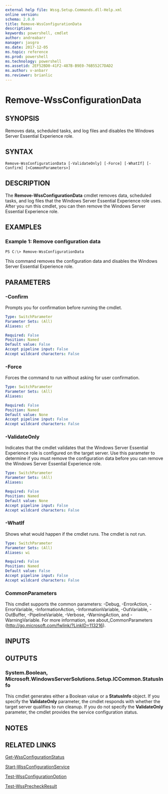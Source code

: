 ```yaml
---
external help file: Wssg.Setup.Commands.dll-Help.xml
online version: 
schema: 2.0.0
title: Remove-WssConfigurationData
description: 
keywords: powershell, cmdlet
author: andreabarr
manager: jasgro
ms.date: 2017-12-05
ms.topic: reference
ms.prod: powershell
ms.technology: powershell
ms.assetid: 2EF52BD0-41F2-487B-B9E0-76B552C7DAD2
ms.author: v-anbarr
ms.reviewer: brianlic
---
```


# Remove-WssConfigurationData

## SYNOPSIS
Removes data, scheduled tasks, and log files and disables the Windows Server Essential Experience role.

## SYNTAX

```
Remove-WssConfigurationData [-ValidateOnly] [-Force] [-WhatIf] [-Confirm] [<CommonParameters>]
```

## DESCRIPTION
The **Remove-WssConfigurationData** cmdlet removes data, scheduled tasks, and log files that the Windows Server Essential Experience role uses.
After you run this cmdlet, you can then remove the Windows Server Essential Experience role.

## EXAMPLES

### Example 1: Remove configuration data
```
PS C:\> Remove-WssConfigurationData
```

This command removes the configuration data and disables the Windows Server Essential Experience role.

## PARAMETERS

### -Confirm
Prompts you for confirmation before running the cmdlet.

```yaml
Type: SwitchParameter
Parameter Sets: (All)
Aliases: cf

Required: False
Position: Named
Default value: False
Accept pipeline input: False
Accept wildcard characters: False
```

### -Force
Forces the command to run without asking for user confirmation.

```yaml
Type: SwitchParameter
Parameter Sets: (All)
Aliases: 

Required: False
Position: Named
Default value: None
Accept pipeline input: False
Accept wildcard characters: False
```

### -ValidateOnly
Indicates that the cmdlet validates that the Windows Server Essential Experience role is configured on the target server.
Use this parameter to determine if you must remove the configuration data before you can remove the Windows Server Essential Experience role.

```yaml
Type: SwitchParameter
Parameter Sets: (All)
Aliases: 

Required: False
Position: Named
Default value: None
Accept pipeline input: False
Accept wildcard characters: False
```

### -WhatIf
Shows what would happen if the cmdlet runs.
The cmdlet is not run.

```yaml
Type: SwitchParameter
Parameter Sets: (All)
Aliases: wi

Required: False
Position: Named
Default value: False
Accept pipeline input: False
Accept wildcard characters: False
```

### CommonParameters
This cmdlet supports the common parameters: -Debug, -ErrorAction, -ErrorVariable, -InformationAction, -InformationVariable, -OutVariable, -OutBuffer, -PipelineVariable, -Verbose, -WarningAction, and -WarningVariable. For more information, see about_CommonParameters (http://go.microsoft.com/fwlink/?LinkID=113216).

## INPUTS

## OUTPUTS

### System.Boolean, Microsoft.WindowsServerSolutions.Setup.ICCommon.StatusInfo
This cmdlet generates either a Boolean value or a **StatusInfo** object.
If you specify the **ValidateOnly** parameter, the cmdlet responds with whether the target server qualifies to run cleanup.
If you do not specify the **ValidateOnly** parameter, the cmdlet provides the service configuration status.

## NOTES

## RELATED LINKS

[Get-WssConfigurationStatus](./Get-WssConfigurationStatus.md)

[Start-WssConfigurationService](./Start-WssConfigurationService.md)

[Test-WssConfigurationOption](./Test-WssConfigurationOption.md)

[Test-WssPrecheckResult](./Test-WssPrecheckResult.md)

